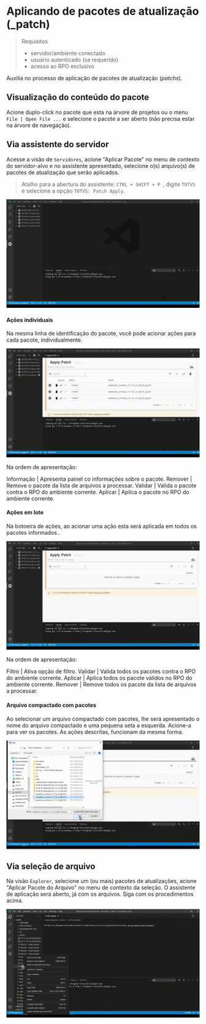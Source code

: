 
# Aplicando de pacotes de atualização (_patch)

> Requisitos
>
> - servidor/ambiente conectado
> - usuário autenticado (se requerido)
> - acesso ao RPO exclusivo

Auxilia no processo de aplicação de pacotes de atualização (_patchs_).

## Visualização do conteúdo do pacote

Acione duplo-click no pacote que esta na árvore de projetos ou o menu ``File | Open File ...`` e selecione o pacote a ser aberto (não precisa estar na árvore de navegação).


## Via assistente do servidor

Acesse a visão de ``Servidores``, acione "Aplicar Pacote" no menu de contexto do servidor-alvo e no assistente apresentado, selecione o(s) arquivo(s) de pacotes de atualização que serão aplicados.

> Atalho para a abertura do assistente: `CTRL + SHIFT + P `, digite `TOTVS` e selecione a opção `TOTVS: Patch Apply`.

![Abertura do assistente](./patch/open-wizard.gif)

#### Ações individuais

Na mesma linha de identificação do pacote, você pode acionar ações para cada pacote, individualmente.

![Individual](./patch/single-apply.gif)

Na ordem de apresentação:

Informação | Apresenta painel co informações sobre o pacote.
Remover | Remove o pacote da lista de arquivos a processar.
Validar | Valida o pacote contra o RPO do ambiente corrente.
Aplicar | Aplica o pacote no RPO do ambiente corrente.

#### Ações em lote

Na botoeira de ações, ao acionar uma ação esta será aplicada em todos os pacotes informados..

![Em lote](./patch/batch-apply.gif)

Na ordem de apresentação:

Filtro | Ativa opção de filtro.
Validar | Valida todos os pacotes contra o RPO do ambiente corrente.
Aplicar | Aplica todos os pacote válidos no RPO do ambiente corrente.
Remover | Remove todos os pacote da lista de arquivos a processar.

#### Arquivo compactado com pacotes

Ao selecionar um arquivo compactado com pacotes, lhe será apresentado o nome do arquivo compactado e uma pequena seta a esquerda. Acione-a para ver os pacotes. As ações descritas, funcionam da mesma forma.

![Arquivo compactado](./patch/apply-zip-file.gif)

## Via seleção de arquivo

Na visão ``Explorer``, selecione um (ou mais) pacotes de atualizações, acione "Aplicar Pacote do Arquivo" no menu de contexto da seleção. O assistente de aplicação será aberto, já com os arquivos. Siga com os procedimentos acima.

![A parte de arquivo](./patch/apply-from-file.gif)